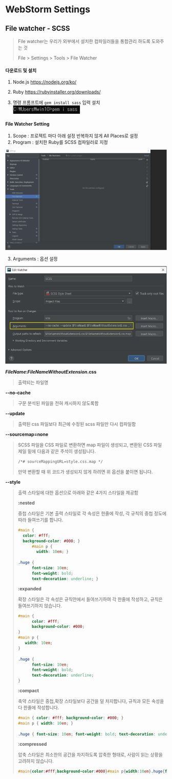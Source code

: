 # WebStorm Settings





## File watcher - SCSS

> File watcher는 우리가 외부에서 설치한 컴파일러들을 통합관리 하도록 도와주는 것
>
> File > Settings > Tools > File Watcher



#### 다운로드 및 설치

1. Node.js  https://nodejs.org/ko/ 

2. Ruby https://rubyinstaller.org/downloads/

3. 명령 프롬프트에 `gem install sass` 입력 설치 ![image-20200407230319279](https://github.com/kimhyoyeong/Task/blob/master/14/image-20200407230319279.png)



#### File Watcher Setting

1. Scope :  프로젝트 마다 아래 설정 반복하지 않게 All Places로 설정
2. Program : 설치한 Ruby를 SCSS 컴파일러로 지정 

![2](https://github.com/kimhyoyeong/Task/blob/master/14/2.gif)



3.  Arguments : 옵션 설정 

   ![image-20200407232043056](https://github.com/kimhyoyeong/Task/blob/master/14/image-20200407232043056.png)

   

   **$FileName$:$FileNameWithoutExtension$.css**

   > 출력되는 파일명

   

   **--no-cache**

   >  구문 분석된 파일을 전혀 캐시하지 않도록함

   

   **--update** 

   > 출력된 css 파일보다 최근에 수정된 scss 파일만 다시 컴파일함 

   

   **--sourcemap=none**

   > SCSS 파일을 CSS 파일로 변환하면 map 파일이 생성되고, 변환된 CSS 파일 제일 밑에 다음과 같은 주석이 생성됩니다. 
   >
   > ```
   > /*# sourceMappingURL=style.css.map */
   > ```
   >
   > 만약 변환할 때 위 코드가 생성되지 않게 하려면 위 옵션을 붙이면 됩니다.

   

   **--style** 

   >  출력 스타일에 대한 옵션으로 아래와 같은 4가지 스타일을 제공함
   >
   > **:nested**
   >
   > 중첩 스타일은 기본 출력 스타일로 각 속성은 한줄에 작성, 각 규칙의 중첩 정도에 따라 들여쓰기를 합니다.
   >
   > ```css
   > #main {
   >   color: #fff;
   >   background-color: #000; }
   >       #main p {
   >         width: 10em; }
   > 
   > .huge {
   >       font-size: 10em;
   >       font-weight: bold;
   >       text-decoration: underline; }
   > ```
   >
   > 
   >
   > **:expanded**
   >
   > 확장 스타일은 각 속성은 규칙안에서 들여쓰기하여 각 한줄에 작성하고, 규칙은 들여쓰기하지 않습니다.
   >
   > ```css
   > #main {
   >       color: #fff;
   >       background-color: #000;
   > }
   > #main p {
   >   	width: 10em;
   > }
   > 
   > .huge {
   >       font-size: 10em;
   >       font-weight: bold;
   >       text-decoration: underline;
   > }
   > ```
   >
   > 
   >
   > **:compact**
   >
   > 축약 스타일은 중첩,확장 스타일보다 공간을 덜 차지합니다, 규칙과 모든 속성을 다 한줄에 작성합니다.
   >
   > ```css
   > #main { color: #fff; background-color: #000; }
   > #main p { width: 10em; }
   > 
   > .huge { font-size: 10em; font-weight: bold; text-decoration: underline; }
   > ```
   >
   > 
   >
   > **:compressed**
   >
   > 압축 스타일은 최소한의 공간을 차지하도록 압축한 형태로, 사람이 읽는 상황을 고려하지 않습니다. 
   >
   > ```css
   > #main{color:#fff;background-color:#000}#main p{width:10em}.huge{font-size:10em;font-weight:bold;text-decoration:underline}
   > ```
